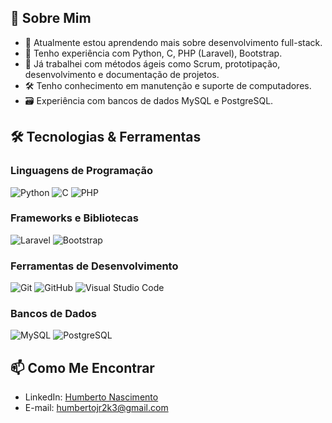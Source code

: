 


## 🚀 Sobre Mim
- 🌱 Atualmente estou aprendendo mais sobre desenvolvimento full-stack.
- 🔭 Tenho experiência com Python, C, PHP (Laravel), Bootstrap.
- 💼 Já trabalhei com métodos ágeis como Scrum, prototipação, desenvolvimento e documentação de projetos.
- 🛠️ Tenho conhecimento em manutenção e suporte de computadores.
- 🗃️ Experiência com bancos de dados MySQL e PostgreSQL.

## 🛠️ Tecnologias & Ferramentas

### Linguagens de Programação
![Python](https://img.shields.io/badge/-Python-333?style=flat&logo=python)
![C](https://img.shields.io/badge/-C-333?style=flat&logo=c)
![PHP](https://img.shields.io/badge/-PHP-333?style=flat&logo=php)

### Frameworks e Bibliotecas
![Laravel](https://img.shields.io/badge/-Laravel-333?style=flat&logo=laravel)
![Bootstrap](https://img.shields.io/badge/-Bootstrap-333?style=flat&logo=bootstrap)

### Ferramentas de Desenvolvimento
![Git](https://img.shields.io/badge/-Git-333?style=flat&logo=git)
![GitHub](https://img.shields.io/badge/-GitHub-333?style=flat&logo=github)
![Visual Studio Code](https://img.shields.io/badge/-VSCode-333?style=flat&logo=visual-studio-code)

### Bancos de Dados
![MySQL](https://img.shields.io/badge/-MySQL-333?style=flat&logo=mysql)
![PostgreSQL](https://img.shields.io/badge/-PostgreSQL-333?style=flat&logo=postgresql)


## 📫 Como Me Encontrar
- LinkedIn: [Humberto Nascimento](https://www.linkedin.com/in/)
- E-mail: [humbertojr2k3@gmail.com](mailto:humbertojr2k3@gmail.com)

